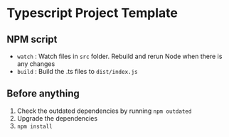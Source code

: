 # Typescript Project Template

## NPM script
- `watch` : Watch files in `src` folder. Rebuild and rerun Node when there is any changes
- `build` : Build the .ts files to  `dist/index.js`

## Before anything
1. Check the outdated dependencies by running `npm outdated`
2. Upgrade the dependencies
3. `npm install`
